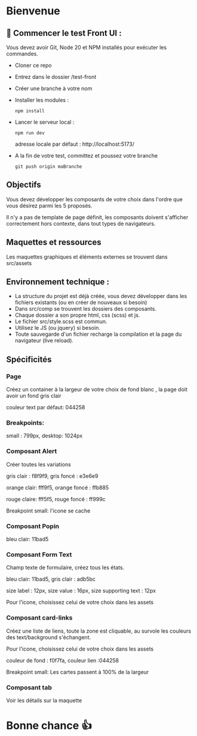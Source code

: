 # Bienvenue

## 🚀 Commencer le test Front UI :

Vous devez avoir Git, Node 20 et NPM installés pour exécuter les commandes.

- Cloner ce repo
- Entrez dans le dossier /test-front
- Créer une branche à votre nom
- Installer les modules :
  ```
  npm install
  ```
- Lancer le serveur local :

  ```
  npm run dev
  ```

  adresse locale par défaut : http://localhost:5173/

- A la fin de votre test, committez et poussez votre branche
  ```
  git push origin maBranche
  ```

## Objectifs

Vous devez développer les composants de votre choix dans l'ordre que vous désirez parmi les 5 proposés.

Il n'y a pas de template de page définit, les composants doivent s'afficher correctement hors contexte, dans tout types de navigateurs.

## Maquettes et ressources

Les maquettes graphiques et éléments externes se trouvent dans src/assets

## Environnement technique :

- La structure du projet est déjà créée, vous devez développer dans les fichiers existants (ou en créer de nouveaux si besoin)
- Dans src/comp se trouvent les dossiers des composants.
- Chaque dossier a son propre html, css (scss) et js.
- Le fichier src/style.scss est commun.
- Utilisez le JS (ou jquery) si besoin.
- Toute sauvegarde d'un fichier recharge la compilation et la page du navigateur (live reload).

## Spécificités

### Page

Créez un container à la largeur de votre choix de fond blanc , la page doit avoir un fond gris clair

couleur text par défaut: 044258

### Breakpoints:

small : 799px, desktop: 1024px

### Composant Alert

Créer toutes les variations

gris clair : f8f9f9, gris foncé : e3e6e9

orange clair: fff9f5, orange foncé : ffb885

rouge claire: fff5f5, rouge foncé : ff999c

Breakpoint small: l'icone se cache

### Composant Popin

bleu clair: 11bad5

### Composant Form Text

Champ texte de formulaire, créez tous les états.

bleu clair: 11bad5, gris clair : adb5bc

size label : 12px,
size value : 16px,
size supporting text : 12px

Pour l'icone, choisissez celui de votre choix dans les assets

### Composant card-links

Créez une liste de liens, toute la zone est cliquable, au survole les couleurs des text/background s'échangent.

Pour l'icone, choisissez celui de votre choix dans les assets

couleur de fond : f0f7fa,
couleur lien :044258

Breakpoint small: Les cartes passent à 100% de la largeur

### Composant tab

Voir les détails sur la maquette

# Bonne chance 👍
